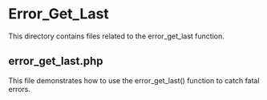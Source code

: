 # Error_Get_Last

This directory contains files related to the error_get_last function.

## error_get_last.php

This file demonstrates how to use the error_get_last() function to catch fatal errors.
